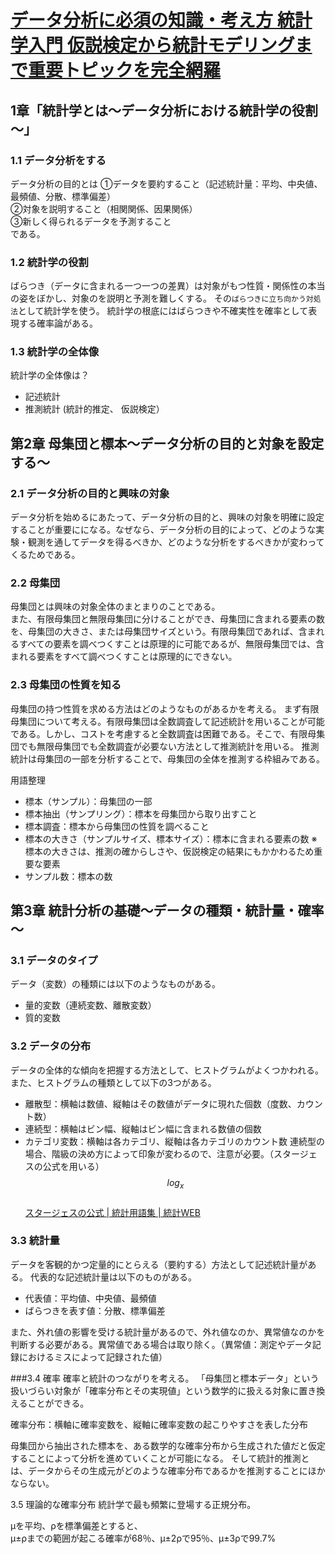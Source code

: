 # [データ分析に必須の知識・考え方 統計学入門 仮説検定から統計モデリングまで重要トピックを完全網羅](https://www.socym.co.jp/book/1319)

## 1章「統計学とは～データ分析における統計学の役割～」
### 1.1 データ分析をする

データ分析の目的とは
①データを要約すること（記述統計量：平均、中央値、最頻値、分散、標準偏差）  
②対象を説明すること（相関関係、因果関係）  
③新しく得られるデータを予測すること  
である。

### 1.2    統計学の役割    
ばらつき（データに含まれる一つ一つの差異）は対象がもつ性質・関係性の本当の姿をぼかし、対象のを説明と予測を難しくする。
その`ばらつきに立ち向かう対処法`として統計学を使う。
統計学の根底にはばらつきや不確実性を確率として表現する確率論がある。

### 1.3    統計学の全体像
統計学の全体像は？  
    
* 記述統計  
* 推測統計 (統計的推定、 仮説検定）  

## 第2章 母集団と標本～データ分析の目的と対象を設定する～


### 2.1 データ分析の目的と興味の対象
    
データ分析を始めるにあたって、データ分析の目的と、興味の対象を明確に設定することが重要にになる。なぜなら、データ分析の目的によって、どのような実験・観測を通してデータを得るべきか、どのような分析をするべきかが変わってくるためである。


### 2.2 母集団
母集団とは興味の対象全体のまとまりのことである。    
また、有限母集団と無限母集団に分けることができ、母集団に含まれる要素の数を、母集団の大きさ、または母集団サイズという。有限母集団であれば、含まれるすべての要素を調べつくすことは原理的に可能であるが、無限母集団では、含まれる要素をすべて調べつくすことは原理的にできない。


### 2.3 母集団の性質を知る
母集団の持つ性質を求める方法はどのようなものがあるかを考える。
まず有限母集団について考える。有限母集団は全数調査して記述統計を用いることが可能である。しかし、コストを考慮すると全数調査は困難である。そこで、有限母集団でも無限母集団でも全数調査が必要ない方法として推測統計を用いる。
推測統計は母集団の一部を分析することで、母集団の全体を推測する枠組みである。

用語整理
* 標本（サンプル）：母集団の一部
* 標本抽出（サンプリング）：標本を母集団から取り出すこと
* 標本調査：標本から母集団の性質を調べること
* 標本の大きさ（サンプルサイズ、標本サイズ）：標本に含まれる要素の数
    ※標本の大きさは、推測の確からしさや、仮説検定の結果にもかかわるため重要な要素
* サンプル数：標本の数

## 第3章  統計分析の基礎～データの種類・統計量・確率～
### 3.1 データのタイプ
データ（変数）の種類には以下のようなものがある。
* 量的変数（連続変数、離散変数）
* 質的変数

### 3.2 データの分布
データの全体的な傾向を把握する方法として、ヒストグラムがよくつかわれる。
また、ヒストグラムの種類として以下の3つがある。
 * 離散型：横軸は数値、縦軸はその数値がデータに現れた個数（度数、カウント数）
* 連続型：横軸はビン幅、縦軸はビン幅に含まれる数値の個数
* カテゴリ変数：横軸は各カテゴリ、縦軸は各カテゴリのカウント数
連続型の場合、階級の決め方によって印象が変わるので、注意が必要。（スタージェスの公式を用いる）  
$$ log_x$$  
[スタージェスの公式 | 統計用語集 | 統計WEB](https://bellcurve.jp/statistics/glossary/7445.html)

### 3.3 統計量
データを客観的かつ定量的にとらえる（要約する）方法として記述統計量がある。
代表的な記述統計量は以下のものがある。
* 代表値：平均値、中央値、最頻値
* ばらつきを表す値：分散、標準偏差

また、外れ値の影響を受ける統計量があるので、外れ値なのか、異常値なのかを判断する必要がある。異常値である場合は取り除く。（異常値：測定やデータ記録におけるミスによって記録された値）



###3.4 確率
確率と統計のつながりを考える。
「母集団と標本データ」という扱いづらい対象が「確率分布とその実現値」という数学的に扱える対象に置き換えることができる。  

確率分布：横軸に確率変数を、縦軸に確率変数の起こりやすさを表した分布  

母集団から抽出された標本を、ある数学的な確率分布から生成された値だと仮定することによって分析を進めていくことが可能になる。
そして統計的推測とは、データからその生成元がどのような確率分布であるかを推測することにほかならない。



3.5 理論的な確率分布
 統計学で最も頻繁に登場する正規分布。  

μを平均、ρを標準偏差とすると、    
μ±ρまでの範囲が起こる確率が68％、μ±2ρで95％、μ±3ρで99.7%
